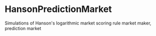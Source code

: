 # HansonPredictionMarket
Simulations of Hanson's logarithmic market scoring rule market maker, prediction market
